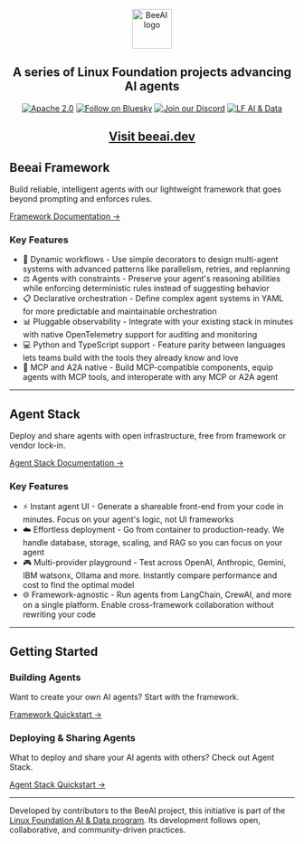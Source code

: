 <p align="center">
  <picture>
    <source media="(prefers-color-scheme: dark)" srcset="BeeAI_lockup_white.svg">
    <source media="(prefers-color-scheme: light)" srcset="BeeAI_lockup_black.svg">
    <img alt="BeeAI logo" height="70">
  </picture>
</p>
<h2 align="center">A series of Linux Foundation projects advancing AI agents</h2>

<div align="center">

[![Apache 2.0](https://img.shields.io/badge/Apache%202.0-License-EA7826?style=social&logo=apache)](https://github.com/i-am-bee/beeai-platform?tab=Apache-2.0-1-ov-file#readme)
[![Follow on Bluesky](https://img.shields.io/badge/Follow%20on%20Bluesky-0285FF?style=social&logo=bluesky)](https://bsky.app/profile/beeaiagents.bsky.social)
[![Join our Discord](https://img.shields.io/badge/Join%20our%20Discord-7289DA?style=social&logo=discord)](https://discord.com/invite/NradeA6ZNF)
[![LF AI & Data](https://img.shields.io/badge/LF%20AI%20%26%20Data-0094ff?style=social&logo=linuxfoundation)](https://lfaidata.foundation/projects/)

</div>

<h2 align="center">
  <a href="https://beeai.dev/">Visit beeai.dev</a>
</h2>

## Beeai Framework

Build reliable, intelligent agents with our lightweight framework that goes beyond prompting and enforces rules.

[Framework Documentation →](https://framework.beeai.dev)

### Key Features
- 🔀 Dynamic workflows - Use simple decorators to design multi-agent systems with advanced patterns like parallelism, retries, and replanning
- ⚖️ Agents with constraints - Preserve your agent's reasoning abilities while enforcing deterministic rules instead of suggesting behavior
- 📋 Declarative orchestration - Define complex agent systems in YAML for more predictable and maintainable orchestration
- 📊 Pluggable observability - Integrate with your existing stack in minutes with native OpenTelemetry support for auditing and monitoring
- 💻 Python and TypeScript support - Feature parity between languages lets teams build with the tools they already know and love
- 🔌 MCP and A2A native - Build MCP-compatible components, equip agents with MCP tools, and interoperate with any MCP or A2A agent

---

## Agent Stack

Deploy and share agents with open infrastructure, free from framework or vendor lock-in.

[Agent Stack Documentation →](https://agentstack.beeai.dev)

### Key Features
- ⚡ Instant agent UI - Generate a shareable front-end from your code in minutes. Focus on your agent's logic, not UI frameworks
- ☁️ Effortless deployment - Go from container to production-ready. We handle database, storage, scaling, and RAG so you can focus on your agent
- 🎮 Multi-provider playground - Test across OpenAI, Anthropic, Gemini, IBM watsonx, Ollama and more. Instantly compare performance and cost to find the optimal model
- 🌐 Framework-agnostic - Run agents from LangChain, CrewAI, and more on a single platform. Enable cross-framework collaboration without rewriting your code

---

## Getting Started

### Building Agents

Want to create your own AI agents? Start with the framework.

[Framework Quickstart →](https://framework.beeai.dev/quickstart)

### Deploying & Sharing Agents

What to deploy and share your AI agents with others? Check out Agent Stack.

[Agent Stack Quickstart →](https://agentstack.beeai.dev/quickstart)

---

Developed by contributors to the BeeAI project, this initiative is part of the [Linux Foundation AI & Data program](https://lfaidata.foundation/projects/). Its development follows open, collaborative, and community-driven practices.
